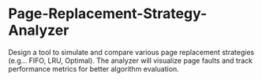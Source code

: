 # Page-Replacement-Strategy-Analyzer
Design a tool to simulate and compare various page replacement strategies (e.g... FIFO, LRU, Optimal). The analyzer will visualize page faults and track performance metrics for better algorithm evaluation.
